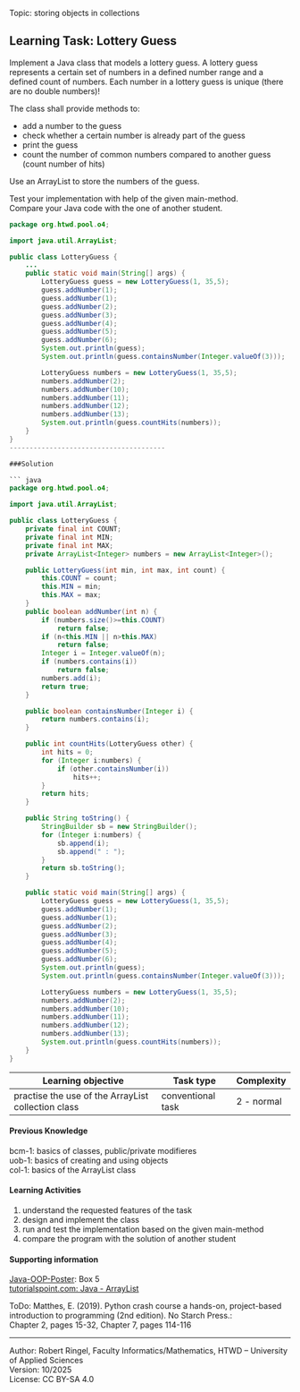 Topic: storing objects in collections

## Learning Task: Lottery Guess

Implement a Java class that models a lottery guess. A lottery guess represents a certain set of numbers in a defined number range and a defined count of numbers. Each number in a lottery guess is unique (there are no double numbers)!

The class shall provide methods to:  
- add a number to the guess  
- check whether a certain number is already part of the guess  
- print the guess  
- count the number of common numbers compared to another guess (count number of hits)

Use an ArrayList to store the numbers of the guess.

Test your implementation with help of the given main-method.  
Compare your Java code with the one of another student.

``` java
package org.htwd.pool.o4;

import java.util.ArrayList;

public class LotteryGuess {
    ...
    public static void main(String[] args) {
        LotteryGuess guess = new LotteryGuess(1, 35,5);
        guess.addNumber(1);
        guess.addNumber(1);
        guess.addNumber(2);
        guess.addNumber(3);
        guess.addNumber(4);
        guess.addNumber(5);
        guess.addNumber(6);
        System.out.println(guess);
        System.out.println(guess.containsNumber(Integer.valueOf(3)));

        LotteryGuess numbers = new LotteryGuess(1, 35,5);
        numbers.addNumber(2);
        numbers.addNumber(10);
        numbers.addNumber(11);
        numbers.addNumber(12);
        numbers.addNumber(13);
        System.out.println(guess.countHits(numbers));
    }
}
---------------------------------------

###Solution

``` java
package org.htwd.pool.o4;

import java.util.ArrayList;

public class LotteryGuess {
    private final int COUNT;
    private final int MIN;
    private final int MAX;
    private ArrayList<Integer> numbers = new ArrayList<Integer>();

    public LotteryGuess(int min, int max, int count) {
        this.COUNT = count;
        this.MIN = min;
        this.MAX = max;
    }
    public boolean addNumber(int n) {
        if (numbers.size()>=this.COUNT)
            return false;
        if (n<this.MIN || n>this.MAX)
            return false;
        Integer i = Integer.valueOf(n);
        if (numbers.contains(i))
            return false;
        numbers.add(i);
        return true;
    }

    public boolean containsNumber(Integer i) {
        return numbers.contains(i);
    }

    public int countHits(LotteryGuess other) {
        int hits = 0;
        for (Integer i:numbers) {
            if (other.containsNumber(i))
                hits++;
        }
        return hits;
    }

    public String toString() {
        StringBuilder sb = new StringBuilder();
        for (Integer i:numbers) {
            sb.append(i);
            sb.append(" : ");
        }
        return sb.toString();
    }

    public static void main(String[] args) {
        LotteryGuess guess = new LotteryGuess(1, 35,5);
        guess.addNumber(1);
        guess.addNumber(1);
        guess.addNumber(2);
        guess.addNumber(3);
        guess.addNumber(4);
        guess.addNumber(5);
        guess.addNumber(6);
        System.out.println(guess);
        System.out.println(guess.containsNumber(Integer.valueOf(3)));

        LotteryGuess numbers = new LotteryGuess(1, 35,5);
        numbers.addNumber(2);
        numbers.addNumber(10);
        numbers.addNumber(11);
        numbers.addNumber(12);
        numbers.addNumber(13);
        System.out.println(guess.countHits(numbers));
    }
}
```
| **Learning objective**                           | **Task type**   | **Complexity** |
| ------------------------------------------------ | --------------- | -------------- |
| practise the use of the ArrayList collection class | conventional task | 2 - normal | 

#### Previous Knowledge

bcm-1: basics of classes, public/private modifieres  
uob-1: basics of creating and using objects  
col-1: basics of the ArrayList class

#### Learning Activities

1) understand the requested features of the task
2) design and implement the class
3) run and test the implementation based on the given main-method
4) compare the program with the solution of another student

#### Supporting information

[Java-OOP-Poster](../JavaPosterOOP_engl.pdf): Box 5  
[tutorialspoint.com: Java - ArrayList](https://www.tutorialspoint.com/java/util/java_util_arraylist.htm)  

ToDo: Matthes, E. (2019). Python crash course a hands-on, project-based introduction to programming (2nd edition). No Starch Press.:  
Chapter 2, pages 15-32, Chapter 7, pages 114-116  

---------------------------------------
Author: Robert Ringel, Faculty Informatics/Mathematics, HTWD – University of Applied Sciences  
Version: 10/2025            
License: CC BY-SA 4.0
